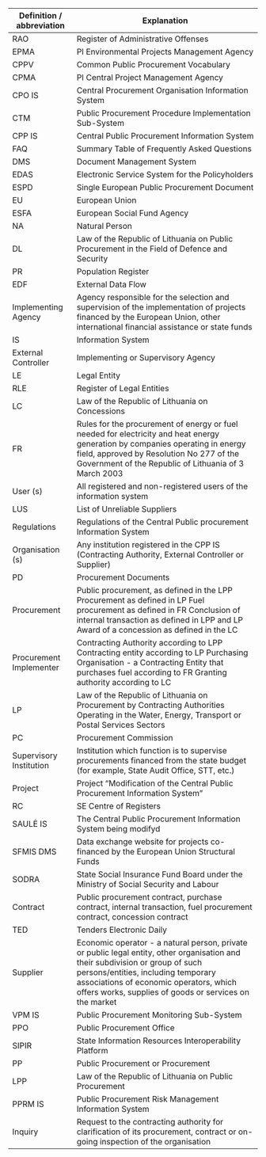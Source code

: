 
Definition / abbreviation | Explanation
-- | --
RAO | Register of Administrative Offenses
EPMA | PI Environmental Projects Management Agency
CPPV | Common Public Procurement Vocabulary
CPMA | PI Central Project Management Agency
CPO IS | Central Procurement Organisation Information   System
CTM | Public Procurement Procedure Implementation   Sub-System
CPP IS | Central Public Procurement Information System
FAQ | Summary Table of Frequently Asked Questions
DMS | Document Management System
EDAS | Electronic Service System for the Policyholders
ESPD | Single European Public Procurement Document
EU | European Union
ESFA | European Social Fund Agency
NA | Natural Person
DL | Law of the Republic of Lithuania on Public Procurement in the Field of   Defence and Security
PR | Population Register
EDF | External Data Flow
Implementing Agency | Agency responsible for the selection and supervision of the   implementation of projects financed by the European Union, other   international financial assistance or state funds
IS | Information System
External Controller | Implementing or Supervisory Agency
LE | Legal Entity
RLE | Register of Legal Entities
LC | Law of the Republic of Lithuania on Concessions
FR | Rules for the procurement of energy or fuel   needed for electricity and heat energy generation by companies operating in   energy field, approved by Resolution No 277 of the Government of the Republic   of Lithuania of 3 March 2003
User (s) | All registered and non-registered users of the information system
LUS | List of Unreliable Suppliers
Regulations | Regulations of the Central Public procurement Information System
Organisation (s) | Any institution registered in the CPP IS (Contracting Authority, External   Controller or Supplier)
PD | Procurement Documents
Procurement | Public procurement, as defined in the LPP    Procurement as defined in LP   Fuel procurement as defined   in FR   Conclusion of internal   transaction as defined in LPP and LP   Award of a concession as   defined in the LC
Procurement Implementer | Contracting   Authority according to LPP   Contracting   entity according to LP   Purchasing   Organisation - a Contracting Entity that purchases fuel according to FR    Granting   authority according to LC
LP | Law   of the Republic of Lithuania on Procurement by Contracting Authorities   Operating in the Water, Energy, Transport or Postal Services Sectors
PC | Procurement   Commission
Supervisory Institution | Institution   which function is to supervise procurements financed from the state budget   (for example, State Audit Office, STT, etc.)
Project | Project   “Modification of the Central Public Procurement Information System”
RC | SE   Centre of Registers
SAULĖ IS | The   Central Public Procurement Information System being modifyd
SFMIS DMS | Data   exchange website for projects co-financed by the European Union Structural   Funds
SODRA | State   Social Insurance Fund Board under the Ministry of Social Security and   Labour
Contract | Public procurement contract, purchase   contract, internal transaction, fuel procurement contract, concession   contract
TED | Tenders Electronic Daily
Supplier | Economic   operator - a natural person, private or public legal entity, other   organisation and their subdivision or group of such persons/entities,   including temporary associations of economic operators, which offers works,   supplies of goods or services on the market
VPM IS | Public Procurement Monitoring Sub-System
PPO | Public   Procurement Office
SIPIR | State   Information Resources Interoperability Platform
PP | Public   Procurement or Procurement
LPP | Law   of the Republic of Lithuania on Public Procurement
PPRM IS | Public   Procurement Risk Management Information System
Inquiry | Request   to the contracting authority for clarification of its procurement, contract   or on-going inspection of the organisation

